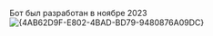 Бот был разработан в ноябре 2023 ![{4AB62D9F-E802-4BAD-BD79-9480876A09DC}](https://github.com/user-attachments/assets/d5c5a008-9482-445c-84f8-ed24490d443b)
